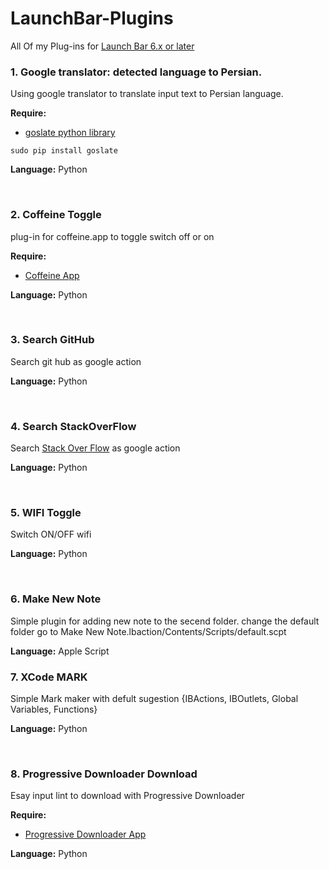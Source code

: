 # LaunchBar-Plugins
<p>All Of my Plug-ins for <a href="https://www.obdev.at/products/launchbar/index.html">Launch Bar 6.x or later</a></p>

<h3>1. Google translator: detected language to Persian.</h3>

<p>Using google translator to translate input text to Persian language.</p>
<p><b>Require:</b>
<ul>
  <li><a href="https://pypi.python.org/pypi/goslate">goslate python library</a></li>
</ul>  
</p>
<code>sudo pip install goslate</code>
<p><b>Language:</b> Python</p>
<br>

<h3>2. Coffeine Toggle</h3>
<p>plug-in for coffeine.app to toggle switch off or on</p
<p><b>Require:</b>
<ul>
  <li><a href="https://itunes.apple.com/us/app/caffeine/id411246225?mt=12">Coffeine App</a></li>
</ul>  
</p>
<p><b>Language:</b> Python</p>
<br>

<h3>3. Search GitHub</h3>
<p>Search git hub as google action</p>
<p><b>Language:</b> Python</p>
<br>

<h3>4. Search StackOverFlow</h3>
<p>Search <a href="http://stackoverflow.com">Stack Over Flow</a> as google action</p>
<p><b>Language:</b> Python</p>
<br>

<h3>5. WIFI Toggle</h3>
<p>Switch ON/OFF wifi</p>
<p><b>Language:</b> Python</p>
<br>

<h3>6. Make New Note</h3>
<p>Simple plugin for adding new note to the secend folder. change the default folder go to Make New Note.lbaction/Contents/Scripts/default.scpt</p>
<p><b>Language:</b> Apple Script</p>

<h3>7. XCode MARK</h3>
<p>Simple Mark maker with defult sugestion {IBActions, IBOutlets, Global Variables, Functions}</p>
<p><b>Language:</b> Python</p>
<br>

<h3>8. Progressive Downloader Download</h3>
<p>Esay input lint to download with Progressive Downloader</p>
<p><b>Require:</b>
<ul>
  <li><a href="http://www.macpsd.net">Progressive Downloader App</a></li>
</ul>
</p>
<p><b>Language:</b> Python</p>
